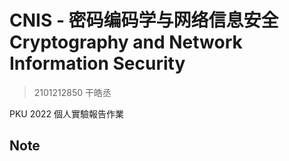 # CNIS - 密码编码学与网络信息安全 Cryptography and Network Information Security

> 2101212850 干皓丞

PKU 2022 個人實驗報告作業

## Note